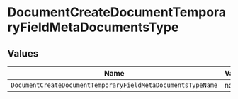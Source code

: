 # DocumentCreateDocumentTemporaryFieldMetaDocumentsType


## Values

| Name                                                        | Value                                                       |
| ----------------------------------------------------------- | ----------------------------------------------------------- |
| `DocumentCreateDocumentTemporaryFieldMetaDocumentsTypeName` | name                                                        |